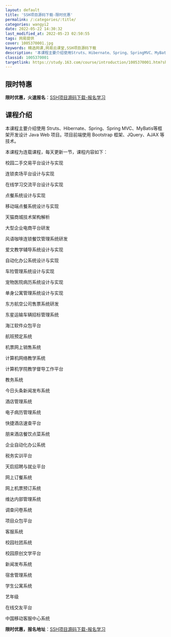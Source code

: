 ```yaml
---
layout: default
title: 'SSH项目源码下载-限时优惠'
permalink: /:categories/:title/
categories: wangyi2
date: 2022-05-22 14:30:32
last_modified_at: 2022-05-23 02:50:55
tags: 网易提供
cover: 1005370001.jpg
keywords: 精选网课,网易云课堂,SSH项目源码下载
description: '本课程主要介绍使用Struts、Hibernate、Spring、SpringMVC、MyBatis等框架开发设计Jav'
classid: 1005370001
targetlink: https://study.163.com/course/introduction/1005370001.htm?share=1&shareId=1025206652&utm_campaign=share&utm_medium=iphoneShare&utm_source=&utm_u=1025206652
---
```


## 限时特惠

**限时优惠，火速报名**：[SSH项目源码下载-报名学习](https://study.163.com/course/introduction/1005370001.htm?share=1&shareId=1025206652&utm_campaign=share&utm_medium=iphoneShare&utm_source=&utm_u=1025206652)

## 课程介绍

本课程主要介绍使用 Struts、Hibernate、Spring、Spring MVC、MyBatis等框架开发设计 Java Web 项目。项目前端使用 Bootstrap 框架、JQuery、AJAX 等技术。

本课程为连载课程，每天更新一节，课程内容如下：

校园二手交易平台设计与实现

连锁卖场平台设计与实现

在线学习交流平台设计与实现

点餐系统设计与实现

移动端点餐系统设计与实现

天猫商城技术架构解析

大型企业电商平台研发

风语咖啡连锁餐饮管理系统研发

爱文教学辅导系统设计与实现

自动化办公系统设计与实现

车险管理系统设计与实现

宠物医院病历系统设计与实现

单身公寓管理系统设计与实现

东方航空公司售票系统研发

东星运输车辆招标管理系统

海江软件众包平台

航班预定系统

机票网上销售系统

计算机网络教学系统

计算机学院教学督导工作平台

教务系统

今日头条新闻发布系统

酒店管理系统

电子病历管理系统

快捷酒店速查平台

朋来酒店餐饮点菜系统

企业自动化办公系统

税务实训平台

天启招聘与就业平台

网上订餐系统

网上机票预订系统

维达内部管理系统

调查问卷系统

项目众包平台

客服系统

校园社团系统

校园原创文学平台

新闻发布系统

宿舍管理系统

学生公寓系统

艺年级

在线交友平台

中国移动客服中心系统

**限时优惠，报名地址**：[SSH项目源码下载-报名学习](https://study.163.com/course/introduction/1005370001.htm?share=1&shareId=1025206652&utm_campaign=share&utm_medium=iphoneShare&utm_source=&utm_u=1025206652)

